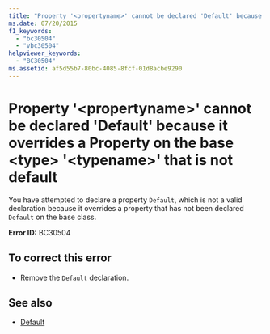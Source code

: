 ```yaml
---
title: "Property '<propertyname>' cannot be declared 'Default' because it overrides a Property on the base <type> '<typename>' that is not default"
ms.date: 07/20/2015
f1_keywords: 
  - "bc30504"
  - "vbc30504"
helpviewer_keywords: 
  - "BC30504"
ms.assetid: af5d55b7-80bc-4085-8fcf-01d8acbe9290
---
```

# Property '\<propertyname>' cannot be declared 'Default' because it overrides a Property on the base \<type> '\<typename>' that is not default
You have attempted to declare a property `Default`, which is not a valid declaration because it overrides a property that has not been declared `Default` on the base class.  
  
 **Error ID:** BC30504  
  
## To correct this error  
  
- Remove the `Default` declaration.  
  
## See also

- [Default](../../visual-basic/language-reference/modifiers/default.md)
